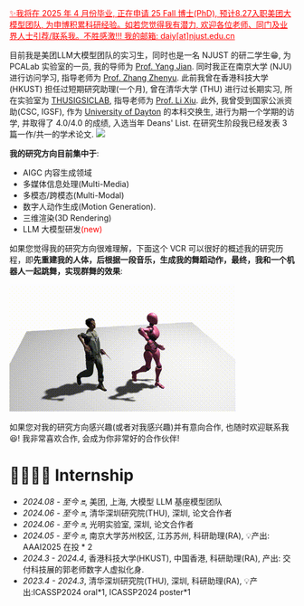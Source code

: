 <font color="#ff0000"><u>✨我将在 2025 年 4 月份毕业, 正在申请 25 Fall 博士(PhD), 预计8.27入职美团大模型团队, 为申博积累科研经验。如若您觉得我有潜力, 欢迎各位老师、同门及业界人士引荐/联系我。不胜感激!!! 我的邮箱: daiy[at]njust.edu.cn </u></font>


目前我是美团LLM大模型团队的实习生，同时也是一名 NJUST 的研二学生😁, 为 PCALab 实验室的一员, 我的导师为 [Prof. Yang Jian](http://www.patternrecognition.asia/jian/). 同时我正在南京大学 (NJU) 进行访问学习, 指导老师为 [Prof. Zhang Zhenyu](https://jessezhang92.github.io/). 此前我曾在香港科技大学 (HKUST) 担任过短期研究助理(一个月), 曾在清华大学 (THU) 进行过长期实习, 所在实验室为 [THUSIGSICLAB](https://thusigsclub.github.io/thu.github.io/), 指导老师为 [Prof. Li Xiu](https://scholar.google.com/citations?user=Xrh1OIUAAAAJ&hl=zh-CN). 此外, 我曾受到国家公派资助(CSC, IGSF), 作为 [University of Dayton](https://udayton.edu/) 的本科交换生, 进行为期一个学期的访学, 并取得了 4.0/4.0 的成绩, 入选当年 Deans' List. 在研究生阶段我已经发表 3 篇一作/共一的学术论文.  <a href='https://scholar.google.com/citations?user=lTE-iwYAAAAJ'><img src="https://img.shields.io/endpoint?url={{ url | url_encode }}&logo=Google%20Scholar&labelColor=f6f6f6&color=9cf&style=flat&label=引用"></a> 

 __我的研究方向目前集中于__: 
 - AIGC 内容生成领域
 - 多媒体信息处理(Multi-Media)
 - 多模态/跨模态(Multi-Modal) 
 - 数字人动作生成(Motion Generation). 
 - 三维渲染(3D Rendering)
 - LLM 大模型研发<font color="#ff0000">(new)</font>

如果您觉得我的研究方向很难理解，下面这个 VCR 可以很好的概述我的研究历程，即**先重建我的人体，后根据一段音乐，生成我的舞蹈动作，最终，我和一个机器人一起跳舞，实现群舞的效果**:

![](images/30001-0150.gif)


如果您对我的研究方向感兴趣(或者对我感兴趣)并有意向合作, 也随时欢迎联系我😆! 我非常喜欢合作, 会成为你非常好的合作伙伴!

<span class='anchor' id='-gzsx'></span>


# 👨‍👩‍👧‍👦 Internship
- *2024.08 - 至今 🔛*, 美团, 上海, 大模型 LLM 基座模型团队
- *2024.06 - 至今 🔛*, 清华深圳研究院(THU), 深圳, 论文合作者
- *2024.06 - 至今 🔛*, 光明实验室, 深圳, 论文合作者
- *2024.05 - 至今 🔛*, 南京大学苏州校区, 江苏苏州, 科研助理(RA), 💡产出: AAAI2025 在投 * 2
- *2024.3 - 2024.4*, 香港科技大学(HKUST), 中国香港, 科研助理(RA), 产出: 交付科技展的郭老师数字人虚拟化身.
- *2023.4 - 2024.3*, 清华深圳研究院(THU), 深圳, 科研助理(RA), 💡产出:ICASSP2024 oral\*1, ICASSP2024 poster\*1
